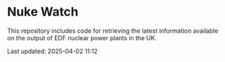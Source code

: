 # Nuke Watch

This repository includes code for retrieving the latest information available on the output of EDF nuclear power plants in the UK.

Last updated: 2025-04-02 11:12
